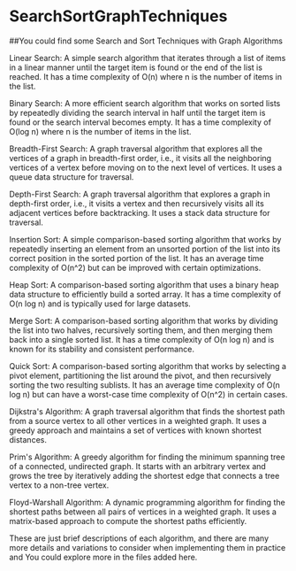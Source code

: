 
# SearchSortGraphTechniques

##You could find some Search and Sort Techniques with Graph Algorithms

Linear Search: A simple search algorithm that iterates through a list of items in a linear manner until the target item is found or the end of the list is reached. It has a time complexity of O(n) where n is the number of items in the list.

Binary Search: A more efficient search algorithm that works on sorted lists by repeatedly dividing the search interval in half until the target item is found or the search interval becomes empty. It has a time complexity of O(log n) where n is the number of items in the list.

Breadth-First Search: A graph traversal algorithm that explores all the vertices of a graph in breadth-first order, i.e., it visits all the neighboring vertices of a vertex before moving on to the next level of vertices. It uses a queue data structure for traversal.

Depth-First Search: A graph traversal algorithm that explores a graph in depth-first order, i.e., it visits a vertex and then recursively visits all its adjacent vertices before backtracking. It uses a stack data structure for traversal.

Insertion Sort: A simple comparison-based sorting algorithm that works by repeatedly inserting an element from an unsorted portion of the list into its correct position in the sorted portion of the list. It has an average time complexity of O(n^2) but can be improved with certain optimizations.

Heap Sort: A comparison-based sorting algorithm that uses a binary heap data structure to efficiently build a sorted array. It has a time complexity of O(n log n) and is typically used for large datasets.

Merge Sort: A comparison-based sorting algorithm that works by dividing the list into two halves, recursively sorting them, and then merging them back into a single sorted list. It has a time complexity of O(n log n) and is known for its stability and consistent performance.

Quick Sort: A comparison-based sorting algorithm that works by selecting a pivot element, partitioning the list around the pivot, and then recursively sorting the two resulting sublists. It has an average time complexity of O(n log n) but can have a worst-case time complexity of O(n^2) in certain cases.

Dijkstra's Algorithm: A graph traversal algorithm that finds the shortest path from a source vertex to all other vertices in a weighted graph. It uses a greedy approach and maintains a set of vertices with known shortest distances.

Prim's Algorithm: A greedy algorithm for finding the minimum spanning tree of a connected, undirected graph. It starts with an arbitrary vertex and grows the tree by iteratively adding the shortest edge that connects a tree vertex to a non-tree vertex.

Floyd-Warshall Algorithm: A dynamic programming algorithm for finding the shortest paths between all pairs of vertices in a weighted graph. It uses a matrix-based approach to compute the shortest paths efficiently.

These are just brief descriptions of each algorithm, and there are many more details and variations to consider when implementing them in practice and You could explore more in the files added here.




